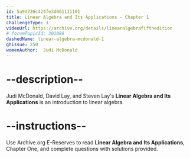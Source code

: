 ```yaml
---
id: 5a9d726c424fe3d061111101
title: Linear Algebra and Its Applications - Chapter 1
challengeType: 1
videoUrl: https://archive.org/details/linearalgebrafifthedition
# forumTopicId: 301086
dashedName: linear-algebra-mcdonald-1
ghissue: 250
womenAuthor:  Judi McDonald
---
```


# --description--

Judi McDonald, David Lay, and Steven Lay's __Linear Algebra and Its Applications__ is an introduction to linear algebra.

# --instructions--

Use Archive.org E-Reserves to read __Linear Algebra and Its Applications__, Chapter One, and complete questions with solutions provided. 